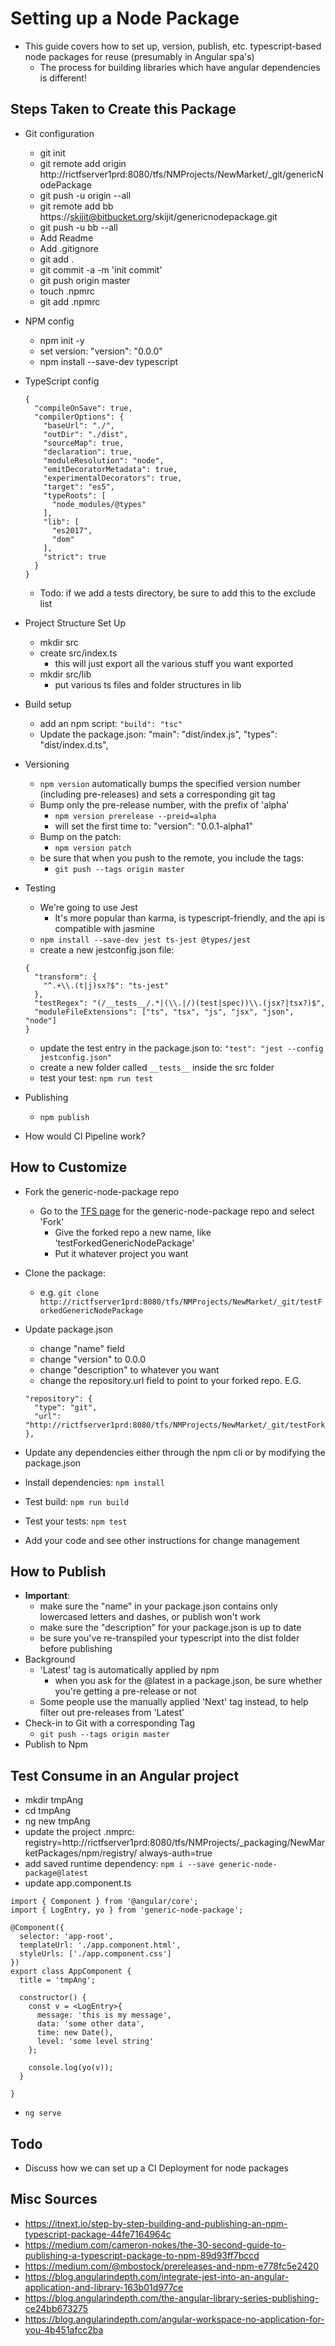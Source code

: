 Setting up a Node Package
============================

- This guide covers how to set up, version, publish, etc. typescript-based node packages for reuse (presumably in Angular spa's)
  - The process for building libraries which have angular dependencies is different!

## Steps Taken to Create this Package
- Git configuration
  - git init
  - git remote add origin http://rictfserver1prd:8080/tfs/NMProjects/NewMarket/_git/genericNodePackage
  - git push -u origin --all
  - git remote add bb https://skijit@bitbucket.org/skijit/genericnodepackage.git
  - git push -u bb --all
  - Add Readme
  - Add .gitignore
  - git add .
  - git commit -a -m 'init commit'
  - git push origin master
  - touch .npmrc
  - git add .npmrc

- NPM config
  - npm init -y
  - set version: "version": "0.0.0"
  - npm install --save-dev typescript 

- TypeScript config

  ```(json)
  {
    "compileOnSave": true,
    "compilerOptions": {
      "baseUrl": "./",
      "outDir": "./dist",
      "sourceMap": true,
      "declaration": true,
      "moduleResolution": "node",
      "emitDecoratorMetadata": true,
      "experimentalDecorators": true,
      "target": "es5",
      "typeRoots": [
        "node_modules/@types"
      ],
      "lib": [
        "es2017",
        "dom"
      ], 
      "strict": true      
    }
  }
  ```

  - Todo: if we add a tests directory, be sure to add this to the exclude list
- Project Structure Set Up
  - mkdir src
  - create src/index.ts
    - this will just export all the various stuff you want exported
  - mkdir src/lib
    - put various ts files and folder structures in lib
- Build setup
  - add an npm script: `"build": "tsc"`
  - Update the package.json:
      "main": "dist/index.js",
      "types": "dist/index.d.ts",
  
- Versioning
  - `npm version` automatically bumps the specified version number (including pre-releases) and sets a corresponding git tag
  - Bump only the pre-release number, with the prefix of 'alpha'
    - `npm version prerelease --preid=alpha`
    - will set the first time to: "version": "0.0.1-alpha1"
  - Bump on the patch:
    - `npm version patch`
  - be sure that when you push to the remote, you include the tags:
    - `git push --tags origin master`

- Testing
  - We're going to use Jest
    - It's more popular than karma, is typescript-friendly, and the api is compatible with jasmine
  - `npm install --save-dev jest ts-jest @types/jest`
  - create a new jestconfig.json file:

  ```(json)
  {
    "transform": {
      "^.+\\.(t|j)sx?$": "ts-jest"
    },
    "testRegex": "(/__tests__/.*|(\\.|/)(test|spec))\\.(jsx?|tsx?)$",
    "moduleFileExtensions": ["ts", "tsx", "js", "jsx", "json", "node"]
  }
  ```

  - update the test entry in the package.json to: `"test": "jest --config jestconfig.json"`
  - create a new folder called `__tests__` inside the src folder
  - test your test: `npm run test`

- Publishing
  - `npm publish`
  
- How would CI Pipeline work?

## How to Customize
- Fork the generic-node-package repo
  - Go to the [TFS page](http://rictfserver1prd:8080/tfs/NMProjects/NewMarket/_git/genericNodePackage?_a=contents) for the generic-node-package repo and select 'Fork'
    - Give the forked repo a new name, like 'testForkedGenericNodePackage'
    - Put it whatever project you want
- Clone the package:
  - e.g. `git clone http://rictfserver1prd:8080/tfs/NMProjects/NewMarket/_git/testForkedGenericNodePackage`
- Update package.json
  - change "name" field
  - change "version" to 0.0.0
  - change "description" to whatever you want
  - change the repository.url field to point to your forked repo.  E.G.

  ```(json)
  "repository": {
    "type": "git",
    "url": "http://rictfserver1prd:8080/tfs/NMProjects/NewMarket/_git/testForkedGenericNodePackage"
  },
  ```

- Update any dependencies either through the npm cli or by modifying the package.json
- Install dependencies: `npm install`
- Test build: `npm run build`
- Test your tests: `npm test`
- Add your code and see other instructions for change management



## How to Publish
- **Important**: 
  - make sure the "name" in your package.json contains only lowercased letters and dashes, or publish won't work
  - make sure the "description" for your package.json is up to date
  - be sure you've re-transpiled your typescript into the dist folder before publishing
- Background
  - 'Latest' tag is automatically applied by npm
    - when you ask for the @latest in a package.json, be sure whether you're getting a pre-release or not
  - Some people use the manually applied 'Next' tag instead, to help filter out pre-releases from 'Latest'
- Check-in to Git with a corresponding Tag
  - `git push --tags origin master`
- Publish to Npm

## Test Consume in an Angular project
- mkdir tmpAng
- cd tmpAng
- ng new tmpAng
- update the project .nmprc:
  registry=http://rictfserver1prd:8080/tfs/NMProjects/_packaging/NewMarketPackages/npm/registry/
  always-auth=true
- add saved runtime dependency: `npm i --save generic-node-package@latest`
- update app.component.ts

```(typescript)
import { Component } from '@angular/core';
import { LogEntry, yo } from 'generic-node-package';

@Component({
  selector: 'app-root',
  templateUrl: './app.component.html',
  styleUrls: ['./app.component.css']
})
export class AppComponent {
  title = 'tmpAng';

  constructor() {
    const v = <LogEntry>{
      message: 'this is my message',
      data: 'some other data',
      time: new Date(),
      level: 'some level string'
    };
      
    console.log(yo(v));  
  }
  
}
```

- `ng serve`

## Todo
- Discuss how we can set up a CI Deployment for node packages

## Misc Sources
- https://itnext.io/step-by-step-building-and-publishing-an-npm-typescript-package-44fe7164964c
- https://medium.com/cameron-nokes/the-30-second-guide-to-publishing-a-typescript-package-to-npm-89d93ff7bccd
- https://medium.com/@mbostock/prereleases-and-npm-e778fc5e2420
- https://blog.angularindepth.com/integrate-jest-into-an-angular-application-and-library-163b01d977ce
- https://blog.angularindepth.com/the-angular-library-series-publishing-ce24bb673275
- https://blog.angularindepth.com/angular-workspace-no-application-for-you-4b451afcc2ba